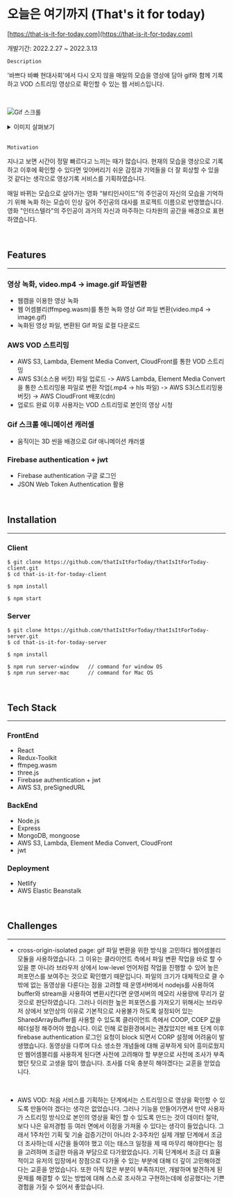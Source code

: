 # 오늘은 여기까지 (That's it for today)

[https://that-is-it-for-today.com](https://that-is-it-for-today.com)

개발기간: 2022.2.27 ~ 2022.3.13

`Description`

'바쁘다 바빠 현대사회'에서 다시 오지 않을 매일의 모습을 영상에 담아 gif와 함께 기록하고 VOD 스트리밍 영상으로 확인할 수 있는 웹 서비스입니다.

<br>

![Gif 스크롤](https://that-is-it-for-today.s3.ap-northeast-2.amazonaws.com/GIF_SCROLL.png)

<details>
<summary>이미지 살펴보기</summary>

![메인화면](<https://that-is-it-for-today.s3.ap-northeast-2.amazonaws.com/MAIN+(2).png>)

![녹화](https://that-is-it-for-today.s3.ap-northeast-2.amazonaws.com/RECORDER.png)

![변환](https://that-is-it-for-today.s3.ap-northeast-2.amazonaws.com/GIF_CONVERT.png)

![Gif 스크롤](https://that-is-it-for-today.s3.ap-northeast-2.amazonaws.com/GIF_SCROLL.png)

![스트리밍](https://that-is-it-for-today.s3.ap-northeast-2.amazonaws.com/STREAMING.png)

</details>

<br>

`Motivation`

지나고 보면 시간이 정말 빠르다고 느끼는 때가 많습니다. 현재의 모습을 영상으로 기록하고 이후에 확인할 수 있다면 잊어버리기 쉬운 감정과 기억들을 더 잘 회상할 수 있을 것 같다는 생각으로 영상기록 서비스를 기획하였습니다.

매일 바뀌는 모습으로 살아가는 영화 “뷰티인사이드”의 주인공이 자신의 모습을 기억하기 위해 녹화 하는 모습이 인상 깊어 주인공의 대사를 프로젝트 이름으로 반영했습니다. 영화 "인터스텔라"의 주인공이 과거의 자신과 마주하는 다차원의 공간을 배경으로 표현하였습니다.

<br>

## Features

---

### **영상 녹화, video.mp4 -> image.gif 파일변환**

- 웹캠을 이용한 영상 녹화
- 웹 어셈블리(ffmpeg.wasm)를 통한 녹화 영상 Gif 파일 변환(video.mp4 -> image.gif)
- 녹화된 영상 파일, 변환된 Gif 파일 로컬 다운로드

### **AWS VOD 스트리밍**

- AWS S3, Lambda, Element Media Convert, CloudFront를 통한 VOD 스트리밍
- AWS S3(소스용 버킷) 파일 업로드 -> AWS Lambda, Element Media Convert을 통한 스트리밍용 파일로 변환 작업(.mp4 -> hls 파일) -> AWS S3(스트리밍용 버킷) -> AWS CloudFront 배포(cdn)
- 업로드 완료 이후 사용자는 VOD 스트리밍로 본인의 영상 시청

### **Gif 스크롤 애니메이션 캐러셀**

- 움직이는 3D 씬을 배경으로 Gif 애니메이션 캐러셀

### **Firebase authentication + jwt**

- Firebase authentication 구글 로그인
- JSON Web Token Authentication 활용

<br>

## Installation

---

### **Client**

```
$ git clone https://github.com/thatIsItForToday/thatIsItForToday-client.git
$ cd that-is-it-for-today-client

$ npm install

$ npm start
```

### **Server**

```
$ git clone https://github.com/thatIsItForToday/thatIsItForToday-server.git
$ cd that-is-it-for-today-server

$ npm install

$ npm run server-window   // command for window OS
$ npm run server-mac      // command for Mac OS
```

<br>

## Tech Stack

---

### **FrontEnd**

- React
- Redux-Toolkit
- ffmpeg.wasm
- three.js
- Firebase authentication + jwt
- AWS S3, preSignedURL

### **BackEnd**

- Node.js
- Express
- MongoDB, mongoose
- AWS S3, Lambda, Element Media Convert, CloudFront
- jwt

### **Deployment**

- Netlify
- AWS Elastic Beanstalk

<br>

## Challenges

---

- cross-origin-isolated page: gif 파일 변환을 위한 방식을 고민하다 웹어셈블리 모듈을 사용하였습니다. 그 이유는 클라이언트 측에서 파일 변환 작업을 바로 할 수 있을 뿐 아니라 브라우저 상에서 low-level 언어처럼 작업을 진행할 수 있어 높은 퍼포먼스를 보여주는 것으로 확인했기 때문입니다. 파일의 크기가 대체적으로 클 수 밖에 없는 동영상을 다룬다는 점을 고려할 때 운영서버에서 nodejs를 사용하여 buffer와 stream을 사용하여 변환시킨다면 운영서버의 메모리 사용량에 무리가 갈 것으로 판단하였습니다. 그러나 이러한 높은 퍼포먼스를 가져오기 위해서는 브라우저 상에서 보안상의 이유로 기본적으로 사용불가 하도록 설정되어 있는 SharedArrayBuffer를 사용할 수 있도록 클라이언트 측에서 COOP, COEP 값을 헤더설정 해주어야 했습니다. 이로 인해 로컬환경에서는 괜찮았지만 배포 단계 이후 firebase authentication 로그인 요청이 block 되면서 CORP 설정에 어려움이 발생했습니다. 동영상을 다루며 다소 생소한 개념들에 대해 공부하게 되어 흥미로웠지만 웹어셈블리를 사용하게 된다면 사전에 고려해야 할 부분으로 사전에 조사가 부족했던 탓으로 고생을 많이 했습니다. 조사를 더욱 충분히 해야겠다는 교훈을 얻었습니다.

<br>

- AWS VOD: 처음 서비스를 기획하는 단계에서는 스트리밍으로 영상을 확인할 수 있도록 만들어야 겠다는 생각은 없었습니다. 그러나 기능을 만들어가면서 만약 사용자가 스트리밍 방식으로 본인의 영상을 확인 할 수 있도록 만드는 것이 데이터 절약, 보다 나은 유저경험 등 여러 면에서 이점을 가져올 수 있다는 생각이 들었습니다. 그래서 1주차인 기획 및 기술 검증기간이 아니라 2-3주차인 실제 개발 단계에서 조금 더 조사하는데 시간을 들여야 했고 이는 태스크 일정을 제 때 마무리 해야한다는 점을 고려하며 조급한 마음과 부담으로 다가왔었습니다. 기획 단계에서 조금 더 효율적이고 유저의 입장에서 장점으로 다가올 수 있는 부분에 대해 더 깊이 고민해야겠다는 교훈을 얻었습니다. 또한 아직 많은 부분이 부족하지만, 개발하며 발견하게 된 문제를 해결할 수 있는 방법에 대해 스스로 조사하고 구현하는데에 성공했다는 기쁜 경험을 가질 수 있어서 좋았습니다.

<br>
